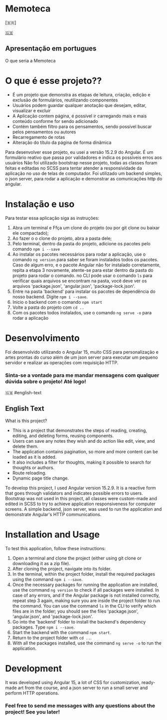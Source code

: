 # Memoteca

[🇧🇷] 

[🇬🇧](#english-text)

## Apresentação em portugues
O que seria a Memoteca


# O que é esse projeto??
* É um projeto que demonstra as etapas de leitura, criação, edição e exclusão de formulários, reutilizando componentes
* Usuários podem guardar qualquer anotação que desejam, editar, visualizar e excluir
* A Aplicação contem página, é possível ir carregando mais e mais conteúdo conforme for sendo adicionado
* Contém também filtro para os pensamentos, sendo possível buscar pelos pensamentos ou autores
* Recarregamento de rotas
* Alteração do título da página de forma dinâmica

Para desenvolver esse projeto, eu usei a versão 15.2.9 do Angular.
É um formulário reativo que passa por validadores e indica os possíveis erros aos usuários
Não foi utilizado bootstrap nesse projeto, todas as classes foram feitas e editadas no SCSS para tentar atender a responsividade da aplicação no uso de telas de computador.
Foi utilizado um backend simples, o json server, para rodar a aplicação e demonstrar as comunicações http do angular.

# Instalação e uso
Para testar essa aplicação siga as instruções:

1. Abra um terminal e Ffça um clone do projeto (ou por git clone ou baixar ele compactado);
2. Ao fazer o o clone do projeto, abra a pasta dele;
3. Pelo terminal, dentro da pasta do projeto, adicione os pacotes pelo comando ```npm i --save```
4. Ao instalar os pacotes necessários para rodar a aplicação, use o comando ```ng version``` para saber se foram instalados todos os pacotes. Caso de algum erro, e o pacote Angular não for  instalado corretamente, repita a etapa 3 novamente, atente-se para estar dentro da pasta do projeto para rodar o comando. no CLI pode usar o comando ```ls``` para verificar quais arquivos se encontram na pasta, você deve ver os arquivos 'package.json', 'angular.json', 'package-lock.json'.
5. Entre na pasta 'backend' para instalar os pacotes de dependência do nosso backend. Digite ```npm i --save```.
6. Inicio o backend com o comando ```npm start```
7. Volte a pasta do projeto com ```cd ..```
8. Com os pacotes todos instalados, use o comando ```ng serve -o``` para rodar a aplicação


# Desenvolvimento
Foi desenvolvido utilizando o Angular 15, muito CSS para personalização e artes prontas do curso além de um json server para executar um pequeno servidor e realizar
as operações com requisição HTTP. 

### Sinta-se a vontade para me mandar mensagens com qualquer dúvida sobre o projeto! Até logo!


🇬🇧
#english-text
## English Text

What is this project?
* This is a project that demonstrates the steps of reading, creating, editing, and deleting forms, reusing components.
* Users can save any notes they wish and do action like edit, view, and delete them.
* The application contains pagination, so more and more content can be loaded as it is added.
* It also includes a filter for thoughts, making it possible to search for thoughts or authors.
* Route reloading.
* Dynamic page title change.

To develop this project, I used Angular version 15.2.9.
It is a reactive form that goes through validators and indicates possible errors to users.
Bootstrap was not used in this project, all classes were custom-made and edited in SCSS to try to achieve application responsiveness for computer screens.
A simple backend, json server, was used to run the application and demonstrate Angular's HTTP communications.

# Installation and Usage
To test this application, follow these instructions:

1. Open a terminal and clone the project (either using git clone or downloading it as a zip file).
2. After cloning the project, navigate into its folder.
3. In the terminal, within the project folder, install the required packages using the command `npm i --save`.
4. Once the necessary packages for running the application are installed, use the command `ng version` to check if all packages were installed. In case of any errors, and if the Angular package is not installed correctly, repeat step 3 again, making sure you are inside the project folder to run the command. You can use the command `ls` in the CLI to verify which files are in the folder; you should see the files 'package.json', 'angular.json', and 'package-lock.json'.
5. Go into the 'backend' folder to install the backend's dependency packages. Type `npm i --save`.
6. Start the backend with the command `npm start`.
7. Return to the project folder with `cd ..`.
8. With all the packages installed, use the command `ng serve -o` to run the application.

# Development
It was developed using Angular 15, a lot of CSS for customization, ready-made art from the course, and a json server to run a small server and perform
HTTP operations.

### Feel free to send me messages with any questions about the project! See you later!

